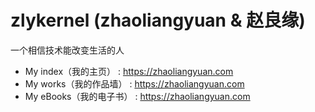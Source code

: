 # zlykernel (zhaoliangyuan & 赵良缘)
一个相信技术能改变生活的人
+ My index（我的主页） : https://zhaoliangyuan.com
+ My works（我的作品墙） : https://zhaoliangyuan.com
+ My eBooks（我的电子书） : https://zhaoliangyuan.com

